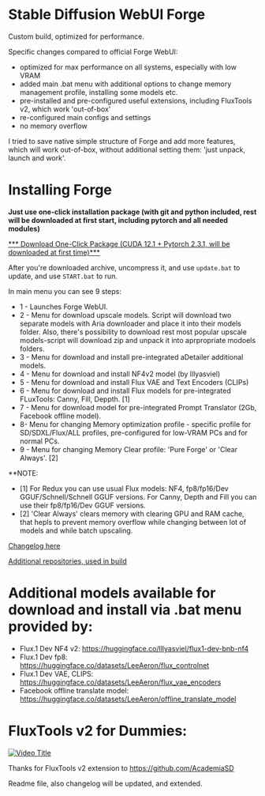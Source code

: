 # Stable Diffusion WebUI Forge
Custom build, optimized for performance.

Specific changes compared to official Forge WebUI:
- optimized for max performance on all systems, especially with low VRAM
- added main .bat menu with additional options to change memory management profile, installing some models etc.
- pre-installed and pre-configured useful extensions, including FluxTools v2, which work 'out-of-box'
- re-configured main configs and settings
- no memory overflow

I tried to save native simple structure of Forge and add more features, which will work out-of-box, without additional setting them: 'just unpack, launch and work'.

# Installing Forge

**Just use one-click installation package (with git and python included, rest will be downloaded at first start, including pytorch and all needed modules)**

[*** Download One-Click Package (CUDA 12.1 + Pytorch 2.3.1, will be downloaded at first time)***](https://github.com/LeeAeron/stable-diffusion-webui-fastforge/releases/download/v1.01/stable-diffusion-webui-forge-custom-build_1.01.2025.04.11.7z)

After you're downloaded archive, uncompress it, and use `update.bat` to update, and use `START.bat` to run.

In main menu you can see 9 steps:

- 1 - Launches Forge WebUI.
- 2 - Menu for download upscale models.
Script will download two separate models with Aria downloader and place it into their models folder.
Also, there's possibility to download rest most popular upscale models-script will download zip and unpack it into aprpropriate modoels folders.
- 3 - Menu for download and install pre-integrated aDetailer additional models.
- 4 - Menu for download and install NF4v2 model (by lllyasviel)
- 5 - Menu for download and install Flux VAE and Text Encoders (CLIPs)
- 6 - Menu for download and install Flux models for pre-integrated FLuxTools: Canny, Fill, Deppth. [1]
- 7 - Menu for download model for pre-integrated Prompt Translator (2Gb, Facebook offline model).
- 8-  Menu for changing Memory optimization profile - specific profile for SD/SDXL/Flux/ALL profiles, pre-configured for low-VRAM PCs and for normal PCs.
- 9 - Menu for changing Memory Clear profile: 'Pure Forge' or 'Clear Always'.  [2]

**NOTE: 
 - [1] For Redux you can use usual Flux models: NF4, fp8/fp16/Dev GGUF/Schnell/Schnell GGUF versions. For Canny, Depth and Fill you can use their fp8/fp16/Dev GGUF versions.
 - [2] 'Clear Always' clears memory with clearing GPU and RAM cache, that hepls to prevent memory overflow while changing between lot of models and while batch upscaling.

[Changelog here](https://github.com/LeeAeron/stable-diffusion-webui-fastforge/blob/main/CHANGELOG.md)

[Additional repositories, used in build](https://github.com/LeeAeron/stable-diffusion-webui-fastforge/blob/main/additional_repositories_inside.md)

# Additional models available for download and install via .bat menu provided by:
- Flux.1 Dev NF4 v2: https://huggingface.co/lllyasviel/flux1-dev-bnb-nf4
- Flux.1 Dev fp8: https://huggingface.co/datasets/LeeAeron/flux_controlnet
- Flux.1 Dev VAE, CLIPS: https://huggingface.co/datasets/LeeAeron/flux_vae_encoders
- Facebook offline translate model: https://huggingface.co/datasets/LeeAeron/offline_translate_model


# FluxTools v2 for Dummies:

[![Video Title](https://img.youtube.com/vi/MHYSFBkF36s/0.jpg)](https://www.youtube.com/watch?v=MHYSFBkF36s)

Thanks for FluxTools v2 extension to https://github.com/AcademiaSD

Readme file, also changelog will be updated, and extended.
